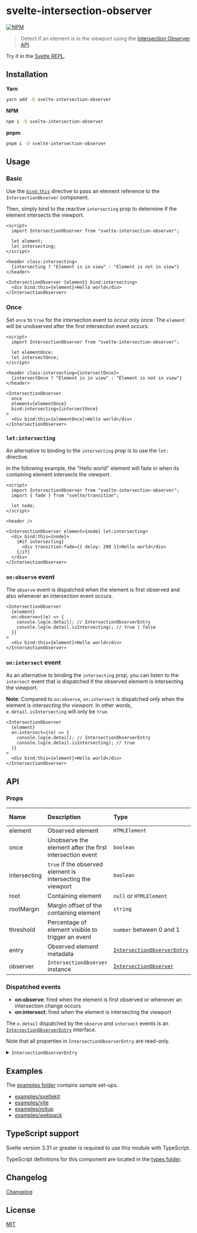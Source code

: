 # svelte-intersection-observer

[![NPM][npm]][npm-url]

> Detect if an element is in the viewport using the [Intersection Observer API](https://developer.mozilla.org/en-US/docs/Web/API/Intersection_Observer_API).

<!-- REPO_URL -->

Try it in the [Svelte REPL](https://svelte.dev/repl/8cd2327a580c4f429c71f7df999bd51d).

<!-- TOC -->

## Installation

**Yarn**

```bash
yarn add -D svelte-intersection-observer
```

**NPM**

```bash
npm i -D svelte-intersection-observer
```

**pnpm**

```bash
pnpm i -D svelte-intersection-observer
```

## Usage

### Basic

Use the [`bind:this`](https://svelte.dev/docs#bind_element) directive to pass an element reference to the `IntersectionObserver` component.

Then, simply bind to the reactive `intersecting` prop to determine if the element intersects the viewport.

```svelte
<script>
  import IntersectionObserver from "svelte-intersection-observer";

  let element;
  let intersecting;
</script>

<header class:intersecting>
  {intersecting ? "Element is in view" : "Element is not in view"}
</header>

<IntersectionObserver {element} bind:intersecting>
  <div bind:this={element}>Hello world</div>
</IntersectionObserver>
```

### Once

Set `once` to `true` for the intersection event to occur only once. The `element` will be unobserved after the first intersection event occurs.

```svelte
<script>
  import IntersectionObserver from "svelte-intersection-observer";

  let elementOnce;
  let intersectOnce;
</script>

<header class:intersecting={intersectOnce}>
  {intersectOnce ? "Element is in view" : "Element is not in view"}
</header>

<IntersectionObserver
  once
  element={elementOnce}
  bind:intersecting={intersectOnce}
>
  <div bind:this={elementOnce}>Hello world</div>
</IntersectionObserver>
```

### `let:intersecting`

An alternative to binding to the `intersecting` prop is to use the `let:` directive.

In the following example, the "Hello world" element will fade in when its containing element intersects the viewport.

```svelte
<script>
  import IntersectionObserver from "svelte-intersection-observer";
  import { fade } from "svelte/transition";

  let node;
</script>

<header />

<IntersectionObserver element={node} let:intersecting>
  <div bind:this={node}>
    {#if intersecting}
      <div transition:fade={{ delay: 200 }}>Hello world</div>
    {/if}
  </div>
</IntersectionObserver>
```

### `on:observe` event

The `observe` event is dispatched when the element is first observed and also whenever an intersection event occurs.

```svelte no-eval
<IntersectionObserver
  {element}
  on:observe={(e) => {
    console.log(e.detail); // IntersectionObserverEntry
    console.log(e.detail.isIntersecting); // true | false
  }}
>
  <div bind:this={element}>Hello world</div>
</IntersectionObserver>
```

### `on:intersect` event

As an alternative to binding the `intersecting` prop, you can listen to the `intersect` event that is dispatched if the observed element is intersecting the viewport.

**Note**: Compared to `on:observe`, `on:intersect` is dispatched only when the element is _intersecting the viewport_. In other words, `e.detail.isIntersecting` will only be `true`.

```svelte no-eval
<IntersectionObserver
  {element}
  on:intersect={(e) => {
    console.log(e.detail); // IntersectionObserverEntry
    console.log(e.detail.isIntersecting); // true
  }}
>
  <div bind:this={element}>Hello world</div>
</IntersectionObserver>
```

## API

### Props

| Name         | Description                                                 | Type                                                                                                      | Default value |
| :----------- | :---------------------------------------------------------- | :-------------------------------------------------------------------------------------------------------- | :------------ |
| element      | Observed element                                            | `HTMLElement`                                                                                             | `null`        |
| once         | Unobserve the element after the first intersection event    | `boolean`                                                                                                 | `false`       |
| intersecting | `true` if the observed element is intersecting the viewport | `boolean`                                                                                                 | `false`       |
| root         | Containing element                                          | `null` or `HTMLElement`                                                                                   | `null`        |
| rootMargin   | Margin offset of the containing element                     | `string`                                                                                                  | `"0px"`       |
| threshold    | Percentage of element visibile to trigger an event          | `number` between 0 and 1                                                                                  | `0`           |
| entry        | Observed element metadata                                   | [`IntersectionObserverEntry`](https://developer.mozilla.org/en-US/docs/Web/API/IntersectionObserverEntry) | `null`        |
| observer     | `IntersectionObserver` instance                             | [`IntersectionObserver`](https://developer.mozilla.org/en-US/docs/Web/API/IntersectionObserver)           | `null`        |

### Dispatched events

- **on:observe**: fired when the element is first observed or whenever an intersection change occurs
- **on:intersect**: fired when the element is intersecting the viewport

The `e.detail` dispatched by the `observe` and `intersect` events is an [`IntersectionObserverEntry`](https://developer.mozilla.org/en-US/docs/Web/API/IntersectionObserverEntry) interface.

Note that all properties in `IntersectionObserverEntry` are read-only.

<details>
 <summary><code>IntersectionObserverEntry</code></summary>

```ts
interface IntersectionObserverEntry {
  target: HTMLElement;
  time: number;
  isIntersecting: boolean;
  isVisible: boolean;
  intersectionRatio: number;
  intersectionRect: {
    bottom: number;
    height: number;
    left: number;
    right: number;
    top: number;
    width: number;
    x: number;
    y: number;
  };
  rootBounds: {
    bottom: number;
    height: number;
    left: number;
    right: number;
    top: number;
    width: number;
    x: number;
    y: number;
  };
  boundingClientRect: {
    bottom: number;
    height: number;
    left: number;
    right: number;
    top: number;
    width: number;
    x: number;
    y: number;
  };
}
```

</details>

## Examples

The [examples folder](examples/) contains sample set-ups.

- [examples/sveltekit](examples/sveltekit)
- [examples/vite](examples/vite)
- [examples/rollup](examples/rollup)
- [examples/webpack](examples/webpack)

## TypeScript support

Svelte version 3.31 or greater is required to use this module with TypeScript.

TypeScript definitions for this component are located in the [types folder](types/).

## Changelog

[Changelog](CHANGELOG.md)

## License

[MIT](LICENSE)

[npm]: https://img.shields.io/npm/v/svelte-intersection-observer.svg?color=%23ff3e00&style=for-the-badge
[npm-url]: https://npmjs.com/package/svelte-intersection-observer
